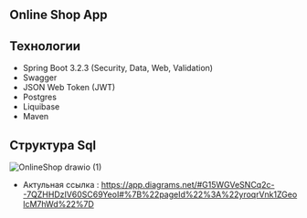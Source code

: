 ## Online Shop App

## Технологии
* Spring Boot 3.2.3 (Security, Data, Web, Validation)
* Swagger
* JSON Web Token (JWT)
* Postgres
* Liquibase
* Maven

## Структура Sql
![OnlineShop drawio (1)](https://github.com/yessetassan/OnlineShop/assets/139701904/16e7c0df-7e6d-4a75-a4a0-de7560db2b41)
* Актульная ссылка : https://app.diagrams.net/#G15WGVeSNCq2c--7QZHHDzIV60SC69YeoI#%7B%22pageId%22%3A%22yroqrVnk1ZGeolcM7hWd%22%7D

